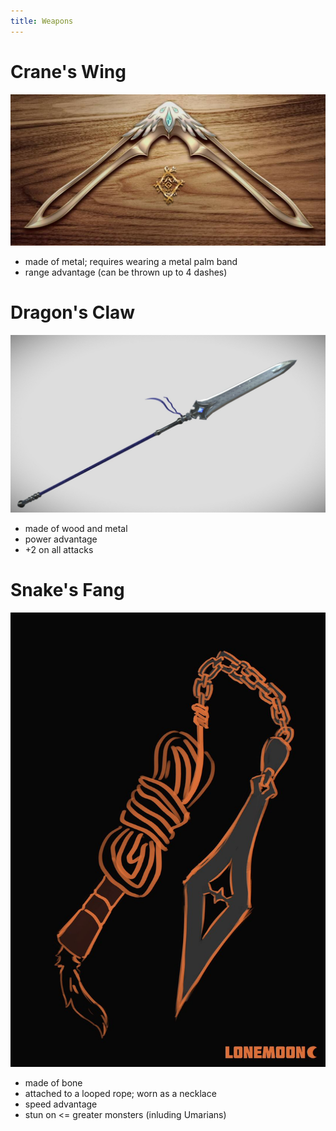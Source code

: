 ```yaml
---
title: Weapons
---
```



# Crane's Wing
![](/_/craneswing.jpg)
- made of metal; requires wearing a metal palm band
- range advantage (can be thrown up to 4 dashes)


# Dragon's Claw
![](/_/dragonsclaw.jpg)
- made of wood and metal
- power advantage
- +2 on all attacks


# Snake's Fang
![](/_/snakesfang.jpg)
- made of bone
- attached to a looped rope; worn as a necklace 
- speed advantage
- stun on <= greater monsters (inluding Umarians)




